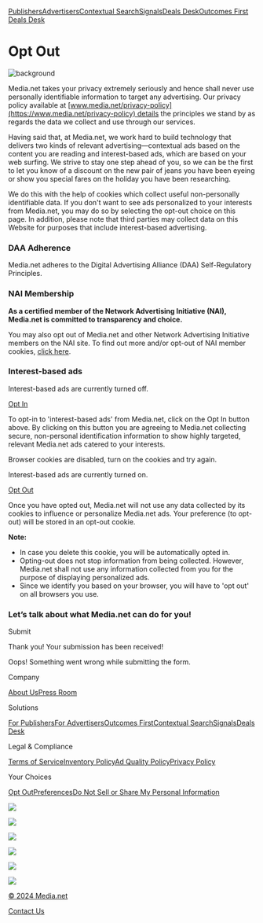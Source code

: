[](https://www.media.net/)

[Publishers](https://www.media.net/publishers)[Advertisers](https://www.media.net/advertiser)[Contextual SearchSignals](https://www.media.net/contextualads)[Deals Desk](https://www.media.net/deals-desk)[Outcomes First](https://www.media.net/outcomes) [Deals Desk](https://www.media.net/deals-desk)

Opt Out
=======

![background](https://s31073.pcdn.co/wp-content/themes/media.net/images/wbf-heading-background.svg)

Media.net takes your privacy extremely seriously and hence shall never use personally identifiable information to target any advertising. Our privacy policy available at [www.media.net/privacy-policy](https://www.media.net/privacy-policy) details the principles we stand by as regards the data we collect and use through our services.

Having said that, at Media.net, we work hard to build technology that delivers two kinds of relevant advertising—contextual ads based on the content you are reading and interest-based ads, which are based on your web surfing. We strive to stay one step ahead of you, so we can be the first to let you know of a discount on the new pair of jeans you have been eyeing or show you special fares on the holiday you have been researching.

We do this with the help of cookies which collect useful non-personally identifiable data. If you don't want to see ads personalized to your interests from Media.net, you may do so by selecting the opt-out choice on this page. In addition, please note that third parties may collect data on this Website for purposes that include interest-based advertising.

### DAA Adherence

Media.net adheres to the Digital Advertising Alliance (DAA) Self-Regulatory Principles.

### NAI Membership

**As a certified member of the Network Advertising Initiative (NAI), Media.net is committed to transparency and choice.**

You may also opt out of Media.net and other Network Advertising Initiative members on the NAI site. To find out more and/or opt-out of NAI member cookies, [click here](https://www.networkadvertising.org/managing/opt_out.asp).

### Interest-based ads

Interest-based ads are currently turned off.

[Opt In](javascript:void(0))

To opt-in to 'interest-based ads' from Media.net, click on the Opt In button above. By clicking on this button you are agreeing to Media.net collecting secure, non-personal identification information to show highly targeted, relevant Media.net ads catered to your interests.

Browser cookies are disabled, turn on the cookies and try again.

Interest-based ads are currently turned on.

[Opt Out](javascript:void(0))

Once you have opted out, Media.net will not use any data collected by its cookies to influence or personalize Media.net ads. Your preference (to opt-out) will be stored in an opt-out cookie.

**Note:**

* In case you delete this cookie, you will be automatically opted in.
* Opting-out does not stop information from being collected. However, Media.net shall not use any information collected from you for the purpose of displaying personalized ads.
* Since we identify you based on your browser, you will have to 'opt out' on all browsers you use.

### Let’s talk about what Media.net can do for you!

 

Submit

Thank you! Your submission has been received!

Oops! Something went wrong while submitting the form.

Company

[About Us](https://www.media.net/aboutus)[Press Room](https://www.media.net/resources/)

Solutions

[For Publishers](https://www.media.net/publishers)[For Advertisers](https://www.media.net/advertiser)[Outcomes First](https://www.media.net/outcomes)[Contextual SearchSignals](https://www.media.net/contextualads)[Deals Desk](https://www.media.net/deals-desk)

Legal & Compliance

[Terms of Service](https://www.media.net/legal/tos/)[Inventory Policy](https://www.media.net/legal/inventorypolicies/)[Ad Quality Policy](https://www.media.net/ad-quality-policy/)[Privacy Policy](https://www.media.net/privacy-policy/)

Your Choices

[Opt Out](https://www.media.net/optout/)[Preferences](https://www.media.net/preferences/)[Do Not Sell or Share My Personal Information](#)

![](https://s31073.pcdn.co/wp-content/themes/media.net/images/webf/iab_logo_c.png)

![](https://s31073.pcdn.co/wp-content/themes/media.net/images/webf/iab_tech_lab_c.png)

![](https://s31073.pcdn.co/wp-content/themes/media.net/images/webf/daa_logo.png)

![](https://s31073.pcdn.co/wp-content/themes/media.net/images/webf/group-201321319195.png)

![](https://s31073.pcdn.co/wp-content/themes/media.net/images/webf/local_media_consortium_logo.png)

![](https://s31073.pcdn.co/wp-content/themes/media.net/images/webf/tag_logo.png)

[© 2024 Media.net](https://www.media.net/)

[](https://www.instagram.com/medianetads)[](https://x.com/medianetads)[](https://www.linkedin.com/company/media.net)

[Contact Us](https://www.media.net/contact)